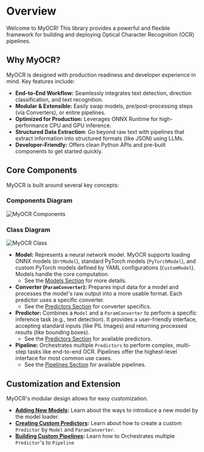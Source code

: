 # Overview

Welcome to MyOCR! This library provides a powerful and flexible framework for building and deploying Optical Character Recognition (OCR) pipelines.

## Why MyOCR?

MyOCR is designed with production readiness and developer experience in mind. Key features include:

*   **End-to-End Workflow:** Seamlessly integrates text detection, direction classification, and text recognition.
*   **Modular & Extensible:** Easily swap models, pre/post-processing steps (via Converters), or entire pipelines.
*   **Optimized for Production:** Leverages ONNX Runtime for high-performance CPU and GPU inference.
*   **Structured Data Extraction:** Go beyond raw text with pipelines that extract information into structured formats (like JSON) using LLMs.
*   **Developer-Friendly:** Offers clean Python APIs and pre-built components to get started quickly.

## Core Components

MyOCR is built around several key concepts:

### Components Diagram
![MyOCR Components](../assets/images/components.png)


### Class Diagram
![MyOCR Class](../assets/images/myocr_class_diagram.png)

*   **Model:** Represents a neural network model. MyOCR supports loading ONNX models (`OrtModel`), standard PyTorch models (`PyTorchModel`), and custom PyTorch models defined by YAML configurations (`CustomModel`). Models handle the core computation.
    *   See the [Models Section](../models/model-list.md) for more details.
*   **Converter (`ParamConverter`):** Prepares input data for a model and processes the model's raw output into a more usable format. Each predictor uses a specific converter.
    *   See the [Predictors Section](../predictors/predictor-list.md) for converter specifics.
*   **Predictor:** Combines a `Model` and a `ParamConverter` to perform a specific inference task (e.g., text detection). It provides a user-friendly interface, accepting standard inputs (like PIL Images) and returning processed results (like bounding boxes).
    *   See the [Predictors Section](../predictors/predictor-list.md) for available predictors.
*   **Pipeline:** Orchestrates multiple `Predictors` to perform complex, multi-step tasks like end-to-end OCR. Pipelines offer the highest-level interface for most common use cases.
    *   See the [Pipelines Section](../pipelines/pipelines-list.md) for available pipelines.


## Customization and Extension

MyOCR's modular design allows for easy customization.

*   **[Adding New Models](../models/new-model.md):** Learn about the ways to introduce a new model by the model loader.
*   **[Creating Custom Predictors](../predictors/new-predictor.md):** Learn about how to create a custom `Predictor` by `Model` and `ParamConverter`.
*   **[Building Custom Pipelines](../pipelines/build-pipeline.md):** Learn how to Orchestrates multiple `Predictor`'s to `Pipeline`